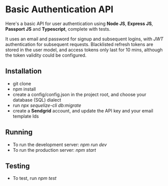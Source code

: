 # Basic Authentication API
Here's a basic API for user authentication using **Node JS**, **Express JS**, **Passport JS** and **Typescript**, complete with tests.

It uses an email and password for signup and subsequent logins, with *JWT* authentication for subsequent requests. Blacklisted refresh tokens are stored in the user model, and access tokens only last for 10 mins, although the token validity could be configured.

## Installation
- git clone
- npm install
- create a config/config.json in the project root, and choose your database (SQL) dialect
- run *npx sequelize-cli db:migrate*
- create a **Sendgrid** account, and update the API key and your email template Ids

## Running
- To run the development server: *npm run dev*
- To run the production server: *npm start*

## Testing
- To test, run *npm test*